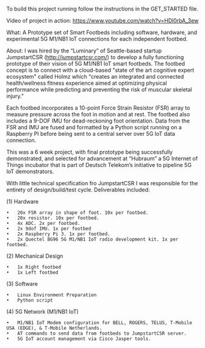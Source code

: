 To build this project running follow the instructions in the GET_STARTED file.

Video of project in action: https://www.youtube.com/watch?v=HDl0rbA_3ew

What:
A Prototype set of Smart Footbeds including software, hardware, and experimental 5G M1/NB1 IoT connections for each independent footbed.

About:
I was hired by the “Luminary” of Seattle-based startup JumpstartCSR (http://jumpstartcsr.com/) to develop a fully functioning prototype of their vision of 5G M1/NB1 IoT smart footbeds. The footbed concept is to connect with a cloud-based "state of the art cognitive expert ecosystem" called Holmz which "creates an integrated and connected health/wellness fitness experience aimed at optimizing physical performance while predicting and preventing the risk of muscular skeletal injury."

Each footbed incorporates a 10-point Force Strain Resistor (FSR) array to measure pressure across the foot in motion and at rest. The footbed also includes a 9-DOF IMU for dead-reckoning foot orientation. Data from the FSR and IMU are fused and formatted by a Python script running on a Raspberry PI before being sent to a central server over 5G IoT data connection.

This was a 6 week project, with final prototype being successfully demonstrated, and selected for advancement at “Hubraum” a 5G Internet of Things incubator that is part of Deutsch Telekom’s initiative to pipeline 5G IoT demonstrators.

With little technical specification fro JumpstartCSR I was responsible for the entirety of design/build/test cycle. Deliverables included:

(1) Hardware

	•	20x FSR array in shape of foot. 10x per footbed.
	•	20x resistor. 10x per footbed.
	•	4x ADC. 2x per footbed.
	•	2x 9dof IMU. 1x per footbed
	•	2x Raspberry Pi 3. 1x per footbed.
	•	2x Quectel BG96 5G M1/NB1 IoT radio development kit. 1x per footbed.

(2) Mechanical Design

	•	1x Right footbed
	•	1x Left footbed

(3) Software

	•	Linux Environment Preparation
	•	Python script

(4) 5G Network (M1/NB1 IoT)

	•	M1/NB1 IoT Modem configuration for BELL, ROGERS, TELUS, T-Mobile USA (EDGE), & T-Mobile Netherlands.
	•	AT commands to send data from footbeds to JumpstartCSR server.
	•	5G IoT account management via Cisco Jasper tools.
